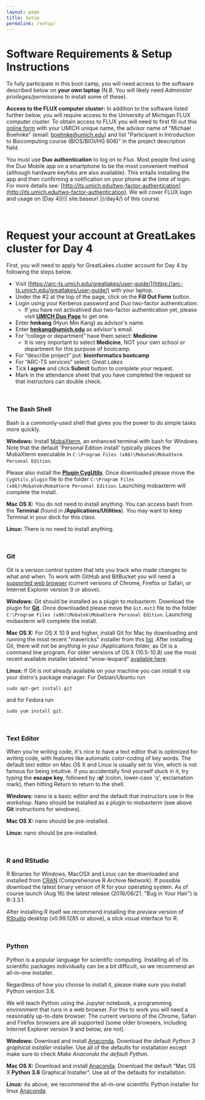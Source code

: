 ```yaml
---
layout: page
title: Setup 
permalink: /setup/
---
```


# Software Requirements & Setup Instructions
To fully participate in this boot camp, you will need access to the software described below on **your own laptop** (N.B. You will likely need _Administer privileges/permissions_ to install some of these). 

**Access to the FLUX computer cluster:**
In addition to the software listed further below, you will require access to the University of Michigan FLUX computer cluster. To obtain access to FLUX you will need to first fill out this [online form](https://arc-ts.umich.edu/fluxform/) with your UMICH unique name, the advisor name of "Michael Boehnke" (email: boehnke@umich.edu) and list "Participant in Introduction to Biocomputing course (BIOS/BIOI/HG 606)" in the project description field.

You must use **Duo authentication** to log on to Flux. Most people
find using the Duo Mobile app on a smartphone to be the most
convenient method (although hardware keyfobs are also available). This
entails installing the app and then confirming a notification on your
phone at the time of login. For more details see:
[http://its.umich.edu/two-factor-authentication](http://its.umich.edu/two-factor-authentication). We
will cover FLUX login and usage on [Day 4]({{ site.baseurl }}/day4/)
of this course.

<br>

# Request your account at GreatLakes cluster for Day 4

First, you will need to apply for GreatLakes cluster account for Day
4 by following the steps below.

* Visit [https://arc-ts.umich.edu/greatlakes/user-guide/](https://arc-ts.umich.edu/greatlakes/user-guide/) with your laptop.
* Under the #2 at the top of the page, click on the **Fill Out Form**
  button.
* Login using your Kerberos password and Duo two-factor
  authentication.
  * If you have not activatived duo two-factor authentication yet,
  please visit [**UMICH Duo
  Page**](https://safecomputing.umich.edu/two-factor-authentication)
  to get one.
* Enter **hmkang** (Hyun Min Kang) as advisor's name.
* Enter **hmkang@umich.edu** as advisor's email.
* For “college or department” have them select:  **Medicine**
  * It is very important to select **Medicine**, NOT your own school or
department for this purpose of bootcamp.
* For “describe project” put: **bioinformatics bootcamp**
* For “ARC-TS services” select: *Great Lakes*
* Tick **I agree** and click **Submit** button to complete your
  request.
* Mark in the attendance sheet that you have completed the request so
  that instructors can double check.


<br>

### The Bash Shell
Bash is a commonly-used shell that gives you the power to do simple tasks more quickly.

**Windows:** Install [MobaXterm](http://mobaxterm.mobatek.net), an enhanced terminal with bash for Windows. Note that the default 'Personal Edition install' typically places the MobaXterm executable in `C:\Program Files (x86)\Mobatek\MobaXterm Personal Edition`.  

Please also install the [**Plugin CygUtils**](http://mobaxterm.mobatek.net/CygUtils.plugin). Once downloaded please move the `CygUtils.plugin` file to the folder `C:\Program Files (x86)\Mobatek\MobaXterm Personal Edition`. Launching mobaxterm will complete the install.  

**Mac OS X:** You do not need to install anything. You can access bash from the **Terminal** (found in **/Applications/Utilities**). You may want to keep Terminal in your dock for this class.

**Linux:** There is no need to install anything.

<br>

### Git
Git is a version control system that lets you track who made changes to what and when. To work with GitHub and BitBucket you will need a [supported web browser](https://help.github.com/articles/supported-browsers/) (current versions of Chrome, Firefox or Safari, or Internet Explorer version 9 or above).

**Windows:** Git should be installed as a plugin to mobaxterm. Download the plugin for [**Git**](http://mobaxterm.mobatek.net/plugins/Git.mxt3). Once downloaded please move the `Git.mxt3` file to the folder `C:\Program Files (x86)\Mobatek\MobaXterm Personal Edition`. Launching mobaxterm will complete the install.  


**Mac OS X:** For OS X 10.9 and higher, install Git for Mac by downloading and running the most recent "mavericks" installer from this [list](http://sourceforge.net/projects/git-osx-installer/files/). After installing Git, there will not be anything in your /Applications folder, as Git is a command line program. For older versions of OS X (10.5-10.8) use the most recent available installer labeled "snow-leopard" [available here](http://sourceforge.net/projects/git-osx-installer/files/).  


**Linux:** If Git is not already available on your machine you can install it via your distro's package manager. For Debian/Ubuntu run 

    sudo apt-get install git 

and for Fedora run 

    sudo yum install git.

<br>

### Text Editor
When you're writing code, it's nice to have a text editor that is optimized for writing code, with features like automatic color-coding of key words. The default text editor on Mac OS X and Linux is usually set to Vim, which is not famous for being intuitive. if you accidentally find yourself stuck in it, try typing the **escape key**, followed by **:q!** (colon, lower-case 'q', exclamation mark), then hitting Return to return to the shell.

**Windows:** nano is a basic editor and the default that instructors use in the workshop. Nano should be installed as a plugin to mobaxterm (see above **Git** instructions for windows).

**Mac OS X:** nano should be pre-installed.

**Linux:** nano should be pre-installed.


<br>

### R and RStudio
R Binaries for Windows, MacOSX and Linux can be downloaded and installed from [CRAN](http://cran.r-project.org/index.html) (Comprehensive R Archive Network). If possible download the latest binary version of R for your operating system. As of course launch (Aug 16) the latest release (2016/06/21, "Bug in Your Hair") is R-3.3.1.

After installing R itself we recommend installing the *preview* version of [RStudio](https://www.rstudio.com/products/rstudio/download/preview/) desktop (v0.99.1285 or above), a slick visual interface for R.



<br>

### Python
Python is a popular language for scientific computing. Installing all of its scientific packages individually can be a bit difficult, so we recommend an all-in-one installer.

Regardless of how you choose to install it, please make sure you install Python version 3.6.

We will teach Python using the Jupyter notebook, a programming environment that runs in a web browser. For this to work you will need a reasonably up-to-date browser. The current versions of the Chrome, Safari and Firefox browsers are all supported (some older browsers, including Internet Explorer version 9 and below, are not).

**Windows:** Download and install [Anaconda](http://continuum.io/downloads.html).
Download the default *Python 3 graphical installer* installer. Use all of the defaults for installation except make sure to check _Make Anaconda the default Python_.

**Mac OS X:** Download and install [Anaconda](http://continuum.io/downloads.html).
Download the default "Mac OS X **Python 3.6** Graphical Installer". Use all of the defaults for installation.

**Linux:** As above, we recommend the all-in-one scientific Python installer for linux [Anaconda](http://continuum.io/downloads.html).

